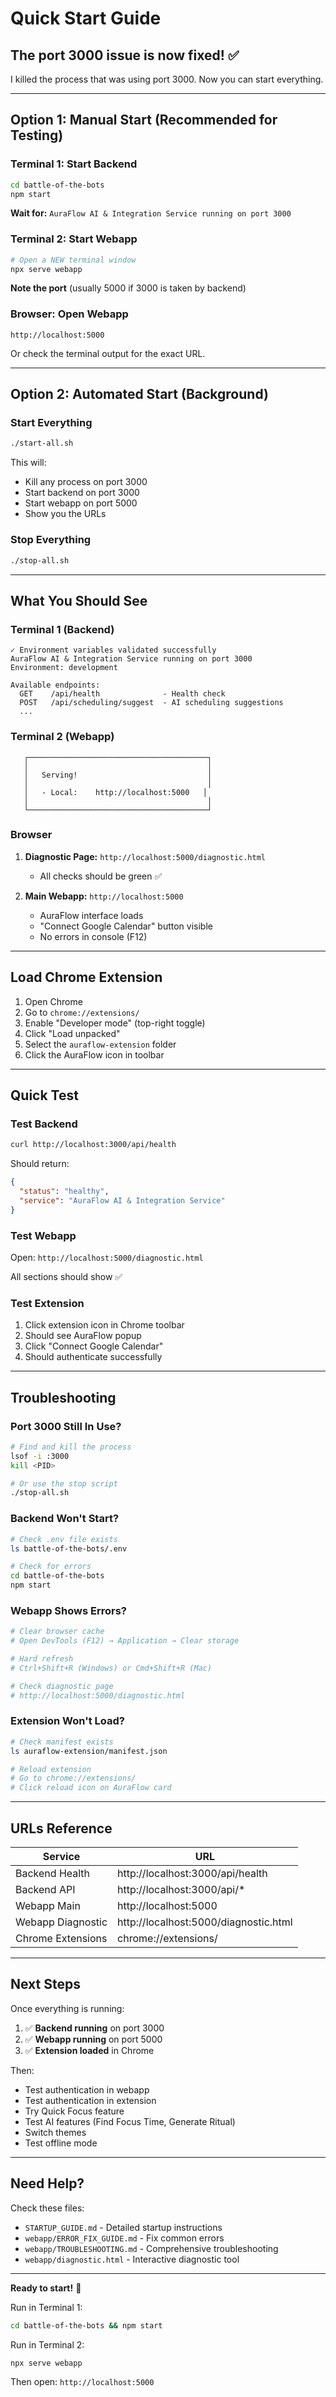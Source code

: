# Quick Start Guide

## The port 3000 issue is now fixed! ✅

I killed the process that was using port 3000. Now you can start everything.

---

## Option 1: Manual Start (Recommended for Testing)

### Terminal 1: Start Backend
```bash
cd battle-of-the-bots
npm start
```

**Wait for:** `AuraFlow AI & Integration Service running on port 3000`

### Terminal 2: Start Webapp
```bash
# Open a NEW terminal window
npx serve webapp
```

**Note the port** (usually 5000 if 3000 is taken by backend)

### Browser: Open Webapp
```
http://localhost:5000
```

Or check the terminal output for the exact URL.

---

## Option 2: Automated Start (Background)

### Start Everything
```bash
./start-all.sh
```

This will:
- Kill any process on port 3000
- Start backend on port 3000
- Start webapp on port 5000
- Show you the URLs

### Stop Everything
```bash
./stop-all.sh
```

---

## What You Should See

### Terminal 1 (Backend)
```
✓ Environment variables validated successfully
AuraFlow AI & Integration Service running on port 3000
Environment: development

Available endpoints:
  GET    /api/health              - Health check
  POST   /api/scheduling/suggest  - AI scheduling suggestions
  ...
```

### Terminal 2 (Webapp)
```
   ┌────────────────────────────────────────┐
   │                                        │
   │   Serving!                             │
   │                                        │
   │   - Local:    http://localhost:5000   │
   │                                        │
   └────────────────────────────────────────┘
```

### Browser
1. **Diagnostic Page:** `http://localhost:5000/diagnostic.html`
   - All checks should be green ✅

2. **Main Webapp:** `http://localhost:5000`
   - AuraFlow interface loads
   - "Connect Google Calendar" button visible
   - No errors in console (F12)

---

## Load Chrome Extension

1. Open Chrome
2. Go to `chrome://extensions/`
3. Enable "Developer mode" (top-right toggle)
4. Click "Load unpacked"
5. Select the `auraflow-extension` folder
6. Click the AuraFlow icon in toolbar

---

## Quick Test

### Test Backend
```bash
curl http://localhost:3000/api/health
```

Should return:
```json
{
  "status": "healthy",
  "service": "AuraFlow AI & Integration Service"
}
```

### Test Webapp
Open: `http://localhost:5000/diagnostic.html`

All sections should show ✅

### Test Extension
1. Click extension icon in Chrome toolbar
2. Should see AuraFlow popup
3. Click "Connect Google Calendar"
4. Should authenticate successfully

---

## Troubleshooting

### Port 3000 Still In Use?
```bash
# Find and kill the process
lsof -i :3000
kill <PID>

# Or use the stop script
./stop-all.sh
```

### Backend Won't Start?
```bash
# Check .env file exists
ls battle-of-the-bots/.env

# Check for errors
cd battle-of-the-bots
npm start
```

### Webapp Shows Errors?
```bash
# Clear browser cache
# Open DevTools (F12) → Application → Clear storage

# Hard refresh
# Ctrl+Shift+R (Windows) or Cmd+Shift+R (Mac)

# Check diagnostic page
# http://localhost:5000/diagnostic.html
```

### Extension Won't Load?
```bash
# Check manifest exists
ls auraflow-extension/manifest.json

# Reload extension
# Go to chrome://extensions/
# Click reload icon on AuraFlow card
```

---

## URLs Reference

| Service | URL |
|---------|-----|
| Backend Health | http://localhost:3000/api/health |
| Backend API | http://localhost:3000/api/* |
| Webapp Main | http://localhost:5000 |
| Webapp Diagnostic | http://localhost:5000/diagnostic.html |
| Chrome Extensions | chrome://extensions/ |

---

## Next Steps

Once everything is running:

1. ✅ **Backend running** on port 3000
2. ✅ **Webapp running** on port 5000
3. ✅ **Extension loaded** in Chrome

Then:
- Test authentication in webapp
- Test authentication in extension
- Try Quick Focus feature
- Test AI features (Find Focus Time, Generate Ritual)
- Switch themes
- Test offline mode

---

## Need Help?

Check these files:
- `STARTUP_GUIDE.md` - Detailed startup instructions
- `webapp/ERROR_FIX_GUIDE.md` - Fix common errors
- `webapp/TROUBLESHOOTING.md` - Comprehensive troubleshooting
- `webapp/diagnostic.html` - Interactive diagnostic tool

---

**Ready to start!** 🚀

Run in Terminal 1:
```bash
cd battle-of-the-bots && npm start
```

Run in Terminal 2:
```bash
npx serve webapp
```

Then open: `http://localhost:5000`
